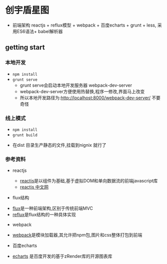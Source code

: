 # 创宇盾星图
 * 前端架构 reactjs + reflux模型 + webpack + 百度echarts + grunt + less, 采用ES6语法+ babel解析器

## getting start

### 本地开发
 * `npm install`
 * `grunt serve`
   + grunt serve会启动本地开发服务器 webpack-dev-server
   + webpack-dev-server方便使用热替换,程序一修改,界面马上改变
   + 所以本地开发路径为:[http://localhost:8000/webpack-dev-server/](http://localhost:8000/webpack-dev-server/) 不要奇怪

### 线上模式
 * `npm install`
 * `grunt build`
  + 在dist 目录生产静态的文件,挂载到nignix 就行了

### 参考资料
 * reactjs
   + [reactjs](http://facebook.github.io/react/)是以组件为基础,基于虚拟DOM和单向数据流的前端javascript库
   + [reactjs 中文网](http://reactjs.cn/)

 * flux结构
  + [flux](https://github.com/facebook/flux)是一种前端架构,区别于传统前端MVC
  + [reflux](https://github.com/reflux/refluxjs)是flux结构的一种具体实现

 * webpack
  + [webpack](https://webpack.github.io/)是模块加载器,其允许把npm包,图片和css整体打包到前端

 * 百度echarts
  + [echarts](http://echarts.baidu.com/) 是百度开发的基于zRender库的开源图表库
